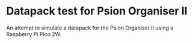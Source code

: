 # Datapack test for Psion Organiser II
An attempt to simulate a datapack for the Psion Organiser II using a Raspberry Pi Pico 2W.

